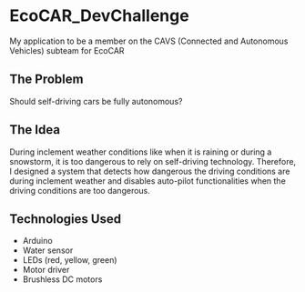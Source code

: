 # EcoCAR_DevChallenge
My application to be a member on the CAVS (Connected and Autonomous Vehicles) subteam for EcoCAR

## The Problem
Should self-driving cars be fully autonomous? 

## The Idea
During inclement weather conditions like when it is raining or during a snowstorm, it is too dangerous to rely on self-driving technology. Therefore, I designed a system that detects how dangerous the driving conditions are during inclement weather and disables auto-pilot functionalities when the driving conditions are too dangerous.

## Technologies Used
- Arduino
- Water sensor 
- LEDs (red, yellow, green) 
- Motor driver 
- Brushless DC motors


  
